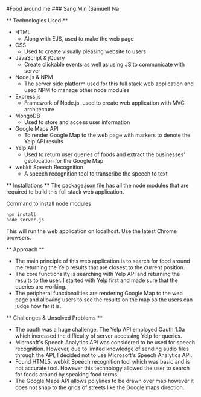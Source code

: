 #Food around me ### Sang Min (Samuel) Na


** Technologies Used **
- HTML
  * Along with EJS, used to make the web page
- CSS
  * Used to create visually pleasing website to users
- JavaScript & jQuery
  * Create clickable events as well as using JS to communicate with server
- Node.js & NPM
  * The server side platform used for this full stack web application and used NPM to manage other node modules
- Express.js
  * Framework of Node.js, used to create web application with MVC architecture
- MongoDB
  * Used to store and access user information
- Google Maps API
  * To render Google Map to the web page with markers to denote the Yelp API results
- Yelp API
  * Used to return user queries of foods and extract the businesses' geolocation for the Google Map
- webkit Speech Recognition
  * A speech recognition tool to transcribe the speech to text

** Installations **
The package.json file has all the node modules that are required to build this full stack web application.

Command to install node modules
```
npm install
node server.js
```
This will run the web application on localhost. Use the latest Chrome browsers.

** Approach **
- The main principle of this web application is to search for food around me returning the Yelp results that are closest to the current position.
- The core functionality is searching with Yelp API and returning the results to the user. I started with Yelp first and made sure that the queries are working.
- The peripheral functionalities are rendering Google Map to the web page and allowing users to see the results on the map so the users can judge how far it is.

** Challenges & Unsolved Problems **
- The oauth was a huge challenge. The Yelp API employed Oauth 1.0a which increased the difficulty of server accessing Yelp for queries.
- Microsoft's Speech Analytics API was considered to be used for speech recognition. However, due to limited knowledge of sending audio files through the API, I decided not to use Microsoft's Speech Analytics API.
- Found HTML5, webkit Speech recognition tool which was basic and is not accurate tool. However this technology allowed the user to search for foods around by speaking food terms.
- The Google Maps API allows polylines to be drawn over map however it does not snap to the grids of streets like the Google maps direction.
